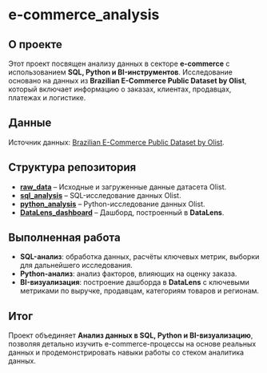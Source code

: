 # e-commerce_analysis

## О проекте
Этот проект посвящен анализу данных в секторе **e-commerce** с использованием **SQL, Python и BI-инструментов**. Исследование основано на данных из **Brazilian E-Commerce Public Dataset by Olist**, который включает информацию о заказах, клиентах, продавцах, платежах и логистике.

## Данные
Источник данных: [Brazilian E-Commerce Public Dataset by Olist](https://www.kaggle.com/datasets/olistbr/brazilian-ecommerce).

## Структура репозитория
- **[raw_data](raw_data/)** – Исходные и загруженные данные датасета Olist.
- **[sql_analysis](sql_analysis/)** – SQL-исследование данных Olist.
- **[python_analysis](python_analysis/)** – Python-исследование данных Olist.
- **[DataLens_dashboard](DataLens_dashboard/)** – Дашборд, построенный в **DataLens**.

## Выполненная работа
- **SQL-анализ**: обработка данных, расчёты ключевых метрик, выборки для дальнейшего исследования.
- **Python-анализ**: анализ факторов, влияющих на оценку заказа.
- **BI-визуализация**: построение дашборда в **DataLens** с ключевыми метриками по выручке, продавцам, категориям товаров и регионам.

## Итог
Проект объединяет **Анализ данных в SQL, Python и BI-визуализацию**, позволяя детально изучить e-commerce-процессы на основе реальных данных и продемонстрировать навыки работы со стеком аналитика данных.
